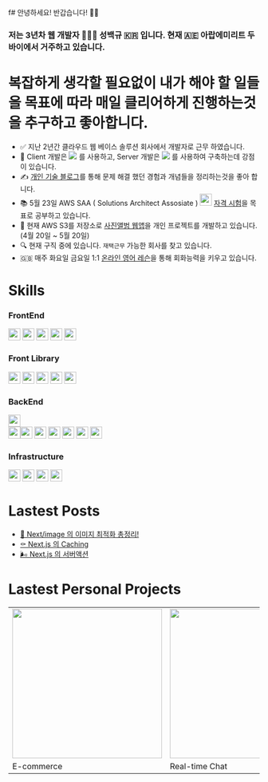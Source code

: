 f# 안녕하세요! 반갑습니다! ✋🏻

### 저는 3년차 웹 개발자 👨🏻‍💻 성백규 🇰🇷 입니다. 현재 🇦🇪 아랍에미리트 두바이에서 거주하고 있습니다.

# 복잡하게 생각할 필요없이 내가 해야 할 일들을 목표에 따라 매일 클리어하게 진행하는것을 추구하고 좋아합니다.

- ✅  지난 2년간 클라우드 웹 베이스 솔루션 회사에서 개발자로 근무 하였습니다.
- 💪  Client 개발은 <img src="https://img.shields.io/badge/Next.js-292929?style=flat&logo=Next.js&logoColor=ffffff"/> 를 사용하고, Server 개발은 <img src="https://img.shields.io/badge/Amazon Web Service-232F3E?style=flat&logo=AmazonAWS&logoColor=ffffff"/> 를 사용하여 구축하는데 강점이 있습니다.
- ✍️  <a href="https://dubaibaran.notion.site/a2ec368f93dd46289c6e66f4fabf6261?pvs=4">개인 기술 블로그</a>를 통해 문제 해결 했던 경험과 개념들을 정리하는것을 좋아 합니다.
- 📚  5월 23일 AWS SAA ( Solutions Architect Assosiate ) <img src="https://github.com/qor8917/qor8917/assets/69076456/6c0b7226-d521-4347-badb-394aec4ebe88" width="24" height="24" /> <a href="https://dubaibaran.notion.site/dd78f39ee50c4190959970229acd5013?v=e7125ad17b9b40719394b43209fa915b&pvs=4">자격 시험</a>을 목표로 공부하고 있습니다.
- 📸  현재 AWS S3를 저장소로 <a href="https://github.com/qor8917/trueblue-tree">사진앨범 웹앱</a>을 개인 프로젝트를 개발하고 있습니다.(4월 20일 ~ 5월 20일)
- 🔍  현재 구직 중에 있습니다. `재택근무` 가능한 회사를 찾고 있습니다.
- 🇬🇧  매주 화요일 금요일 1:1 <a href="https://dubaibaran.notion.site/2d97a48a11454e89822bb343bd3c9fac?v=499e5682cbde46ab91c0b0393c61b2c1&pvs=4">온라인 영어 레슨</a>을 통해 회화능력을 키우고 있습니다.


# Skills

### FrontEnd
<img src="https://img.shields.io/badge/JavaScript-F7DF1E?style=plastic&logo=JavaScript&logoColor=ffffff" height="24px"/> <img src="https://img.shields.io/badge/Next.js-292929?style=plastic&logo=Next.js&logoColor=ffffff" height="24px"/> <img src="https://img.shields.io/badge/React-61DAFB?style=plastic&logo=React&logoColor=ffffff" height="24px"/> <img src="https://img.shields.io/badge/Angular-DD1100?style=plastic&logo=Angular&logoColor=ffffff" height="24px"/>
<img src="https://img.shields.io/badge/TypeScript-3178C6?style=plastic&logo=TypeScript&logoColor=ffffff" height="24px"/>
### Front Library
<img src="https://img.shields.io/badge/SWR-292929?style=plastic&logo=SWR&logoColor=ffffff" height="24px"/> <img src="https://img.shields.io/badge/shadcn/ui-292929?style=plastic&logo=shadcn/ui&logoColor=ffffff" height="24px"/> <img src="https://img.shields.io/badge/Tailwind CSS-06B6D4?style=plastic&logo=Tailwind CSS&logoColor=ffffff" height="24px"/> <img src="https://img.shields.io/badge/Zod-3E67B1?style=plastic&logo=Zod&logoColor=ffffff" height="24px"/> <img src="https://img.shields.io/badge/Zustand-292929?style=plastic&logo=Zustand&logoColor=ffffff" height="24px"/>
### BackEnd
<img src="https://img.shields.io/badge/Next.js-292929?style=plastic&logo=Next.js&logoColor=ffffff" height="24px"/><br/><img src="https://img.shields.io/badge/Amazon Web Service-232F3E?style=plastic&logo=AmazonAWS&logoColor=ffffff" height="24px"/><img src="https://img.shields.io/badge/Lambda-FF9900?style=plastic&logo=Lambda&logoColor=ffffff" height="24px"/> <img src="https://img.shields.io/badge/DynamoDB-4053D6?style=plastic&logo=DynamoDB&logoColor=ffffff" height="24px"/> <img src="https://img.shields.io/badge/S3-569A31?style=plastic&logo=S3&logoColor=ffffff" height="24px"/> <img src="https://img.shields.io/badge/Cognito-DD344C?style=plastic&logo=Cognito&logoColor=ffffff" height="24px"/> <img src="https://img.shields.io/badge/API Gateway-FF4F8B?style=plastic&logo=API Gateway&logoColor=ffffff" height="24px"/>
<img src="https://img.shields.io/badge/SQS-FF4F8B?style=plastic&logo=SQS&logoColor=ffffff" height="24px"/> 
### Infrastructure
<img src="https://img.shields.io/badge/Amazon Web Service-232F3E?style=plastic&logo=AmazonAWS&logoColor=ffffff" height="24px"/> <img src="https://img.shields.io/badge/Route 53-8C4FFF?style=plastic&logo=Route 53&logoColor=ffffff" height="24px"/> <img src="https://img.shields.io/badge/CloudFront-8C4FFF?style=plastic&logo=CloudFront&logoColor=ffffff" height="24px"/> <img src="https://img.shields.io/badge/IAM-DD344C?style=plastic&logo=IAM&logoColor=ffffff" height="24px"/>


# Lastest Posts

- [📸 Next/image 의 이미지 최적화 총정리!](https://dubaibaran.notion.site/Next-image-85c4ff9a54d64e74852354523d22b4aa?pvs=4)
- [⚰️ Next.js 의 Caching ](https://dubaibaran.notion.site/NextJS-Caching-e46a0e52338e4292b0792917f581e866?pvs=4)
- [🌬️ Next.js 의 서버액션](https://dubaibaran.notion.site/NextJS-2eb0153ae6ec45429eada08d07581f6f?pvs=4)

# Lastest Personal Projects
<table>
  <tbody>
    <tr>
      <td>
        <a href="https://dubaibaran.notion.site/E-commerce-NextJS-CMS-244be8014926485182a2bce807cc1ae1?pvs=4" title="E-commerce">
          <img align="center" src="https://github.com/qor8917/qor8917/assets/69076456/2324a287-9eb3-402b-a1f3-1d303b4ac98c" width="300" alt-text="React Course">
        </a>
      </td>
      <td>
        <a href="https://dubaibaran.notion.site/Real-Time-Chat-NextJS-AWS-278c263f557449a79b1526a11c326f64?pvs=4" title="Real-time Chat">
          <img align="center" src="https://github.com/qor8917/qor8917/assets/69076456/abce465e-5026-48f2-8ccd-39edbf1cd660" width="300" alt-text="TypeScript Course">
        </a>
      </td>
    </tr>
    <tr>
      <td>
       E-commerce
      </td>
      <td>
       Real-time Chat
      </td>
    </tr>
  </tbody>
</table>

<!--
**qor8917/qor8917** is a ✨ _special_ ✨ repository because its `README.md` (this file) appears on your GitHub profile.

Here are some ideas to get you started:

- 🔭 I’m currently working on ...
- 🌱 I’m currently learning ...
- 👯 I’m looking to collaborate on ...
- 🤔 I’m looking for help with ...
- 💬 Ask me about ...
- 📫 How to reach me: ...
- 😄 Pronouns: ...
- ⚡ Fun fact: ...
-->
